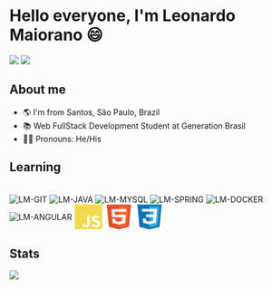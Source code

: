 # Hello everyone, I'm Leonardo Maiorano 😄
<div> 
  <a href="https://www.linkedin.com/in/leonardomaiorano" target="_blank"><img src="https://img.shields.io/badge/-LinkedIn-%230077B5?style=for-the-badge&logo=linkedin&logoColor=white" target="_blank"></a>
  <a href = "mailto:leonardomaiorano@outlook.com.br"><img src="https://img.shields.io/badge/Microsoft_Outlook-0078D4?style=for-the-badge&logo=microsoft-outlook&logoColor=white" target="_blank"></a>
</div>

## About me
- 🌎    I'm from Santos, São Paulo, Brazil
- 📚    Web FullStack Development Student at Generation Brasil
- 🧑🏻    Pronouns: He/His

## Learning
<div style="display: inline_block"><br>
  <img align="center" alt="LM-GIT" height="45" width="50"src="https://cdn.jsdelivr.net/gh/devicons/devicon/icons/git/git-original.svg" />
  <img align="center" alt="LM-JAVA" height="45" width="50" src="https://cdn.jsdelivr.net/gh/devicons/devicon/icons/java/java-original-wordmark.svg"/>
  <img align="center" alt="LM-MYSQL" height="45" width="50" src="https://cdn.jsdelivr.net/gh/devicons/devicon/icons/mysql/mysql-plain.svg" />
  <img align="center" alt="LM-SPRING" height="45" width="50" src="https://cdn.jsdelivr.net/gh/devicons/devicon/icons/spring/spring-original.svg" />
  <img align="center" alt="LM-DOCKER" height="45" width="50" src="https://cdn.jsdelivr.net/gh/devicons/devicon/icons/docker/docker-original.svg" />
  <img align="center" alt="LM-ANGULAR" height="45" width="50" src="https://cdn.jsdelivr.net/gh/devicons/devicon/icons/angularjs/angularjs-original.svg" />
  <img align="center" alt="LM-JS" height="45" width="50" src="https://raw.githubusercontent.com/devicons/devicon/master/icons/javascript/javascript-plain.svg">
  <img align="center" alt="LM-HTML" height="45" width="50" src="https://raw.githubusercontent.com/devicons/devicon/master/icons/html5/html5-original.svg">
  <img align="center" alt="LM-CSS" height="45" width="50" src="https://raw.githubusercontent.com/devicons/devicon/master/icons/css3/css3-original.svg">
</div>


## Stats
<div align="left">
  <a href="https://github.com/leonardomaiorano">
  <img height="180em" src="https://github-readme-stats.vercel.app/api?username=leonardomaiorano&show_icons=true&theme=dark&include_all_commits=true&count_private=true"/>
</div>
